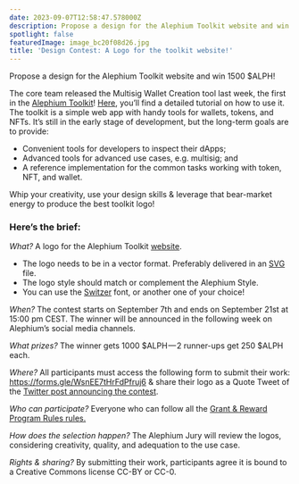 ```yaml
---
date: 2023-09-07T12:58:47.578000Z
description: Propose a design for the Alephium Toolkit website and win 1500 $ALPH!
spotlight: false
featuredImage: image_bc20f08d26.jpg
title: 'Design Contest: A Logo for the toolkit website!'
---
```


Propose a design for the Alephium Toolkit website and win 1500 \$ALPH!

The core team released the Multisig Wallet Creation tool last week, the first in the <a href="https://alephium.github.io/alephium-toolkit/" data-href="https://alephium.github.io/alephium-toolkit/">Alephium Toolkit</a>! <a href="https://medium.com/@alephium/alephium-multisig-gui-is-here-4b23bec7e2f" data-href="https://medium.com/@alephium/alephium-multisig-gui-is-here-4b23bec7e2f">Here</a>, you’ll find a detailed tutorial on how to use it. The toolkit is a simple web app with handy tools for wallets, tokens, and NFTs. It’s still in the early stage of development, but the long-term goals are to provide:

- Convenient tools for developers to inspect their dApps;
- Advanced tools for advanced use cases, e.g. multisig; and
- A reference implementation for the common tasks working with token, NFT, and wallet.

Whip your creativity, use your design skills & leverage that bear-market energy to produce the best toolkit logo!

### **Here’s the brief:**

_What?_ A logo for the Alephium Toolkit <a href="https://alephium.github.io/alephium-toolkit/" data-href="https://alephium.github.io/alephium-toolkit/">website</a>.

- The logo needs to be in a vector format. Preferably delivered in an <a href="https://en.wikipedia.org/wiki/SVG" data-href="https://en.wikipedia.org/wiki/SVG">SVG</a> file.
- The logo style should match or complement the Alephium Style.
- You can use the <a href="https://befonts.com/switzer-font-family.html" data-href="https://befonts.com/switzer-font-family.html">Switzer</a> font, or another one of your choice!

_When?_ The contest starts on September 7th and ends on September 21st at 15:00 pm CEST. The winner will be announced in the following week on Alephium’s social media channels.

_What prizes?_ The winner gets 1000 \$ALPH — 2 runner-ups get 250 \$ALPH each.

_Where?_ All participants must access the following form to submit their work: <a href="https://forms.gle/WsnEE7tHrFdPfruj6" data-href="https://forms.gle/WsnEE7tHrFdPfruj6">https://forms.gle/WsnEE7tHrFdPfruj6</a> & share their logo as a Quote Tweet of the <a href="https://twitter.com/alephium/status/1699769612249030844" data-href="https://twitter.com/alephium/status/1699769612249030844">Twitter post announcing the contest</a>.

_Who can participate?_ Everyone who can follow all the <a href="https://github.com/alephium/community/blob/master/RewardProgramRules.md" data-href="https://github.com/alephium/community/blob/master/RewardProgramRules.md">Grant &amp; Reward Program Rules rules.</a>

_How does the selection happen?_ The Alephium Jury will review the logos, considering creativity, quality, and adequation to the use case.

_Rights & sharing?_ By submitting their work, participants agree it is bound to a Creative Commons license CC-BY or CC-0.
